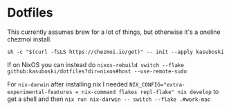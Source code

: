 # Dotfiles

This currently assumes brew for a lot of things, but otherwise it's a oneline chezmoi install.

`sh -c "$(curl -fsLS https://chezmoi.io/get)" -- init --apply kasuboski`

If on NixOS you can instead do `nixos-rebuild switch --flake github:kasuboski/dotfiles?dir=nixos#host --use-remote-sudo`

For `nix-darwin` after installing nix I needed `NIX_CONFIG="extra-experimental-features = nix-command flakes repl-flake" nix develop` to get a shell and then `nix run nix-darwin -- switch --flake .#work-mac`

